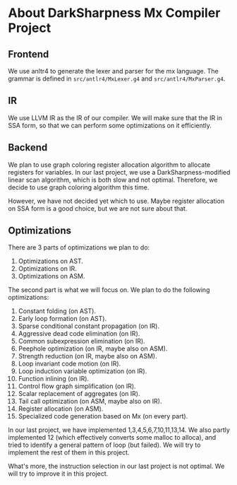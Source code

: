 # About DarkSharpness Mx Compiler Project

## Frontend

We use anltr4 to generate the lexer and parser for the mx language. The grammar is defined in `src/antlr4/MxLexer.g4` and `src/antlr4/MxParser.g4`.

## IR

We use LLVM IR as the IR of our compiler. We will make sure that the IR in SSA form, so that we can perform some optimizations on it efficiently.

## Backend

We plan to use graph coloring register allocation algorithm to allocate registers for variables. In our last project, we use a DarkSharpness-modified linear scan algorithm, which is both slow and not optimal. Therefore, we decide to use graph coloring algorithm this time.

However, we have not decided yet which to use. Maybe register allocation on SSA form is a good choice, but we are not sure about that.

## Optimizations

There are 3 parts of optimizations we plan to do:

1. Optimizations on AST.
2. Optimizations on IR.
3. Optimizations on ASM.

The second part is what we will focus on. We plan to do the following optimizations:

1. Constant folding (on AST).
2. Early loop formation (on AST).
3. Sparse conditional constant propagation (on IR).
4. Aggressive dead code elimination (on IR).
5. Common subexpression elimination (on IR).
6. Peephole optimization (on IR, maybe also on ASM).
7. Strength reduction (on IR, maybe also on ASM).
8. Loop invariant code motion (on IR).
9. Loop induction variable optimization (on IR).
10. Function inlining (on IR).
11. Control flow graph simplification (on IR).
12. Scalar replacement of aggregates (on IR).
13. Tail call optimization (on ASM, maybe also on IR).
14. Register allocation (on ASM).
15. Specialized code generation based on Mx (on every part).

In our last project, we have implemented 1,3,4,5,6,7,10,11,13,14. We also partly implemented 12 (which effectively converts some malloc to alloca), and tried to identify a general pattern of loop (but failed). We will try to implement the rest of them in this project.

What's more, the instruction selection in our last project is not optimal. We will try to improve it in this project.
